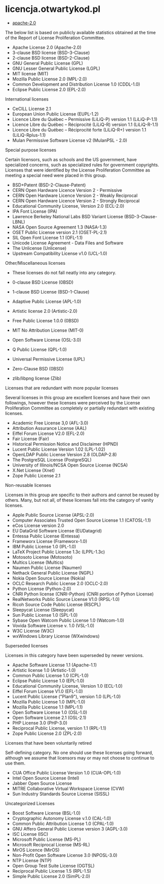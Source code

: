 # licencja.otwartykod.pl

+ [apache-2.0](https://licencja.otwartykod.pl/apache-2.0)





The below list is based on publicly available statistics obtained at the time of the Report of License Proliferation Committee.

+ Apache License 2.0 (Apache-2.0)
+ 3-clause BSD license (BSD-3-Clause)
+ 2-clause BSD license (BSD-2-Clause)
+ GNU General Public License (GPL)
+ GNU Lesser General Public License (LGPL)
+ MIT license (MIT)
+ Mozilla Public License 2.0 (MPL-2.0)
+ Common Development and Distribution License 1.0 (CDDL-1.0)
+ Eclipse Public License 2.0 (EPL-2.0)

International licenses

+ CeCILL License 2.1
+ European Union Public License (EUPL-1.2)
+ Licence Libre du Québec – Permissive (LiLiQ-P) version 1.1 (LiLiQ-P-1.1)
+ Licence Libre du Québec – Réciprocité (LiLiQ-R) version 1.1 (LiLiQ-R-1.1)
+ Licence Libre du Québec – Réciprocité forte (LiLiQ-R+) version 1.1 (LiLiQ-Rplus-1.1)
+ Mulan Permissive Software License v2 (MulanPSL - 2.0)

Special purpose licenses

Certain licensors, such as schools and the US government, have specialized concerns, such as specialized rules for government copyrights. Licenses that were identified by the License Proliferation Committee as meeting a special need were placed in this group.

+ BSD+Patent (BSD-2-Clause-Patent)
+ CERN Open Hardware Licence Version 2 - Permissive
+ CERN Open Hardware Licence Version 2 - Weakly Reciprocal
+ CERN Open Hardware Licence Version 2 - Strongly Reciprocal
+ Educational Community License, Version 2.0 (ECL-2.0)
+ IPA Font License (IPA)
+ Lawrence Berkeley National Labs BSD Variant License (BSD-3-Clause-LBNL)
+ NASA Open Source Agreement 1.3 (NASA-1.3)
+ OSET Public License version 2.1 (OSET-PL-2.1)
+ SIL Open Font License 1.1 (OFL-1.1)
+ Unicode License Agreement - Data Files and Software
+ The Unlicense (Unlicense)
+ Upstream Compatibility License v1.0 (UCL-1.0)

Other/Miscellaneous licenses

+ These licenses do not fall neatly into any category.

+ 0-clause BSD License (0BSD)
+ 1-clause BSD License (BSD-1-Clause)
+ Adaptive Public License (APL-1.0)
+ Artistic license 2.0 (Artistic-2.0)
+ Free Public License 1.0.0 (0BSD)
+ MIT No Attribution License (MIT-0)
+ Open Software License (OSL-3.0)
+ Q Public License (QPL-1.0)
+ Universal Permissive License (UPL)
+ Zero-Clause BSD (0BSD)
+ zlib/libpng license (Zlib)

Licenses that are redundant with more popular licenses

Several licenses in this group are excellent licenses and have their own followings, however these licenses were perceived by the License Proliferation Committee as completely or partially redundant with existing licenses.

+ Academic Free License 3,0 (AFL-3.0)
+ Attribution Assurance License (AAL)
+ Eiffel Forum License V2.0 (EFL-2.0)
+ Fair License (Fair)
+ Historical Permission Notice and Disclaimer (HPND)
+ Lucent Public License Version 1.02 (LPL-1.02)
+ OpenLDAP Public License Version 2.8 (OLDAP-2.8)
+ The PostgreSQL License (PostgreSQL)
+ University of Illinois/NCSA Open Source License (NCSA)
+ X.Net License (Xnet)
+ Zope Public License 2.1

Non-reusable licenses

Licenses in this group are specific to their authors and cannot be reused by others. Many, but not all, of these licenses fall into the category of vanity licenses.

+ Apple Public Source License (APSL-2.0)
+ Computer Associates Trusted Open Source License 1.1 (CATOSL-1.1)
+ eCos License version 2.0
+ EU DataGrid Software License (EUDatagrid)
+ Entessa Public License (Entessa)
+ Frameworx License (Frameworx-1.0)
+ IBM Public License 1.0 (IPL-1.0)
+ LaTeX Project Public License 1.3c (LPPL-1.3c)
+ Motosoto License (Motosoto)
+ Multics License (Multics)
+ Naumen Public License (Naumen)
+ Nethack General Public License (NGPL)
+ Nokia Open Source License (Nokia)
+ OCLC Research Public License 2.0 (OCLC-2.0)
+ Python License (Python-2.0)
+ CNRI Python license (CNRI-Python) (CNRI portion of Python License)
+ RealNetworks Public Source License V1.0 (RPSL-1.0)
+ Ricoh Source Code Public License (RSCPL)
+ Sleepycat License (Sleepycat)
+ Sun Public License 1.0 (SPL-1.0)
+ Sybase Open Watcom Public License 1.0 (Watcom-1.0)
+ Vovida Software License v. 1.0 (VSL-1.0)
+ W3C License (W3C)
+ wxWindows Library License (WXwindows)

Superseded licenses

Licenses in this category have been superseded by newer versions.

+ Apache Software License 1.1 (Apache-1.1)
+ Artistic license 1.0 (Artistic-1.0)
+ Common Public License 1.0 (CPL-1.0)
+ Eclipse Public License 1.0 (EPL-1.0)
+ Educational Community License, Version 1.0 (ECL-1.0)
+ Eiffel Forum License V1.0 (EFL-1.0)
+ Lucent Public License ("Plan9"), version 1.0 (LPL-1.0)
+ Mozilla Public License 1.0 (MPL-1.0)
+ Mozilla Public License 1.1 (MPL-1.1)
+ Open Software License 1.0 (OSL-1.0)
+ Open Software License 2.1 (OSL-2.1)
+ PHP License 3.0 (PHP-3.0)
+ Reciprocal Public License, version 1.1 (RPL-1.1)
+ Zope Public License 2.0 (ZPL-2.0)

Licenses that have been voluntarily retired

Self-defining category. No one should use these licenses going forward, although we assume that licensors may or may not choose to continue to use them.

+ CUA Office Public License Version 1.0 (CUA-OPL-1.0)
+ Intel Open Source License (Intel)
+ Jabber Open Source License
+ MITRE Collaborative Virtual Workspace License (CVW)
+ Sun Industry Standards Source License (SISSL)

Uncategorized Licenses

+ Boost Software License (BSL-1.0)
+ Cryptographic Autonomy License v.1.0 (CAL-1.0)
+ Common Public Attribution License 1.0 (CPAL-1.0)
+ GNU Affero General Public License version 3 (AGPL-3.0)
+ ISC License (ISC)
+ Microsoft Public License (MS-PL)
+ Microsoft Reciprocal License (MS-RL)
+ MirOS Licence (MirOS)
+ Non-Profit Open Software License 3.0 (NPOSL-3.0)
+ NTP License (NTP)
+ Open Group Test Suite License (OGTSL)
+ Reciprocal Public License 1.5 (RPL-1.5)
+ Simple Public License 2.0 (SimPL-2.0)
